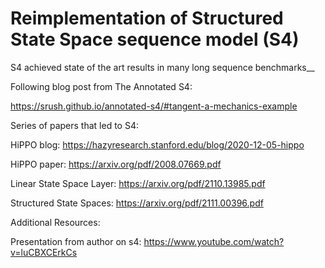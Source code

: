 # Reimplementation of Structured State Space sequence model (S4)


S4 achieved state of the art results in many long sequence benchmarks__




Following blog post from The Annotated S4:

https://srush.github.io/annotated-s4/#tangent-a-mechanics-example




Series of papers that led to S4:


HiPPO blog: https://hazyresearch.stanford.edu/blog/2020-12-05-hippo

HiPPO paper: https://arxiv.org/pdf/2008.07669.pdf

Linear State Space Layer: https://arxiv.org/pdf/2110.13985.pdf

Structured State Spaces: https://arxiv.org/pdf/2111.00396.pdf




Additional Resources:


Presentation from author on s4: https://www.youtube.com/watch?v=luCBXCErkCs



